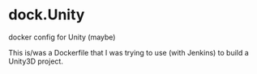 # dock.Unity
docker config for Unity (maybe)

This is/was a Dockerfile that I was trying to use (with Jenkins) to build a Unity3D project.
